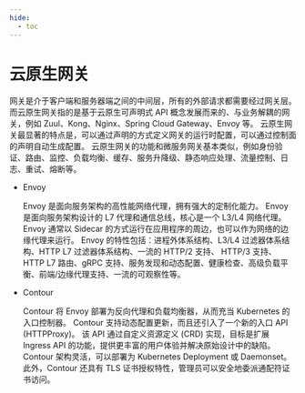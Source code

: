 ```yaml
---
hide:
  - toc
---
```


# 云原生网关

网关是介于客户端和服务器端之间的中间层，所有的外部请求都需要经过网关层。
而云原生网关指的是基于云原生可声明式 API 概念发展而来的、与业务解耦的网关，例如 Zuul、Kong、Nginx、Spring Cloud Gateway、Envoy 等。
云原生网关最显著的特点是，可以通过声明的方式定义网关的运行时配置，可以通过控制面的声明自动生成配置。
云原生网关的功能和微服务网关基本类似，例如身份验证、路由、监控、负载均衡、缓存、服务升降级、静态响应处理、流量控制、日志、重试、熔断等。

- Envoy

    Envoy 是面向服务架构的高性能网络代理，拥有强大的定制化能力。
    Envoy 是面向服务架构设计的 L7 代理和通信总线，核心是⼀个 L3/L4 网络代理。
    Envoy 通常以 Sidecar 的方式运行在应用程序的周边，也可以作为网络的边缘代理来运行。
    Envoy 的特性包括：进程外体系结构、L3/L4 过滤器体系结构、HTTP L7 过滤器体系结构、一流的 HTTP/2 支持、 HTTP/3 支持、HTTP L7 路由、gRPC 支持、服务发现和动态配置、健康检查、高级负载平衡、前端/边缘代理支持、一流的可观察性等。

- Contour

    Contour 将 Envoy 部署为反向代理和负载均衡器，从而充当 Kubernetes 的入口控制器。
    Contour 支持动态配置更新，而且还引入了一个新的入口 API (HTTPProxy)。
    该 API 通过自定义资源定义 (CRD) 实现，目标是扩展 Ingress API 的功能，提供更丰富的用户体验并解决原始设计中的缺陷。
    Contour 架构灵活，可以部署为 Kubernetes Deployment 或 Daemonset。此外，Contour 还具有 TLS 证书授权特性，管理员可以安全地委派通配符证书访问。
